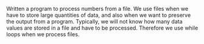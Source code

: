 Written a program to process numbers from a file. We use files when we 
have to store large quantities of data, and also when we want to preserve the output from a program. 
Typically, we will not know how many data values are stored in a file and have to be processed. 
Therefore we use while loops when we process files.  
